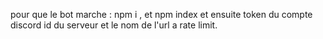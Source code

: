 pour que le bot marche : npm i , et npm index et ensuite token du compte discord id du serveur et le nom de l'url a rate limit.
